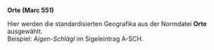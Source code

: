 **Orte (Marc 551)**  
  
Hier werden die standardisierten Geografika aus der Normdatei **Orte** ausgewählt.   
Beispiel: _Aigen-Schlägl_ im Sigeleintrag A-SCH.